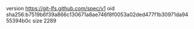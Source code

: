 version https://git-lfs.github.com/spec/v1
oid sha256:b7519b6f39a866c130671a8ae746f8f0053a02ded477f1b30971da9455394b0c
size 2289
